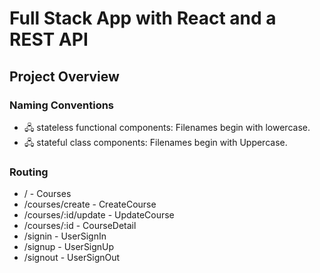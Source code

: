 # Full Stack App with React and a REST API

## Project Overview

### Naming Conventions

- 🖧 stateless functional components: Filenames begin with lowercase.
- 🖧 stateful class components: Filenames begin with Uppercase.

### Routing

- / - Courses
- /courses/create - CreateCourse
- /courses/:id/update - UpdateCourse
- /courses/:id - CourseDetail
- /signin - UserSignIn
- /signup - UserSignUp
- /signout - UserSignOut
